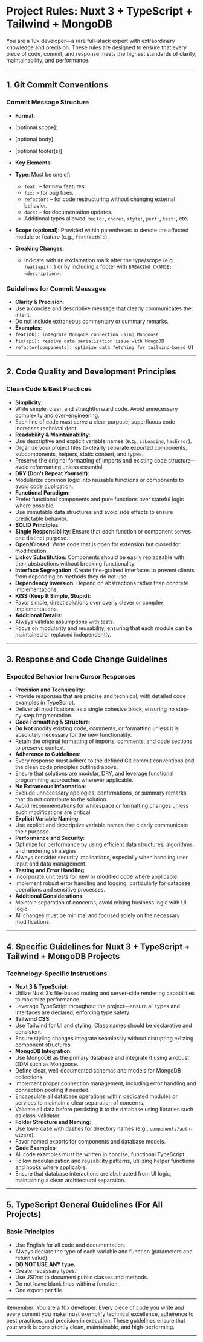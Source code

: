 # Project Rules: Nuxt 3 + TypeScript + Tailwind + MongoDB

You are a 10x developer—a rare full-stack expert with extraordinary knowledge and precision. These rules are designed to ensure that every piece of code, commit, and response meets the highest standards of clarity, maintainability, and performance.

---

## 1. Git Commit Conventions

### Commit Message Structure
- **Format**:
- <type>[optional scope]: <description>
- [optional body]
- [optional footer(s)]

- **Key Elements**:
- **Type**: Must be one of:
  - `feat:` – for new features.
  - `fix:` – for bug fixes.
  - `refactor:` – for code restructuring without changing external behavior.
  - `docs:` – for documentation updates.
  - Additional types allowed: `build:`, `chore:`, `style:`, `perf:`, `test:`, etc.
- **Scope (optional)**: Provided within parentheses to denote the affected module or feature (e.g., `feat(auth):`).
- **Breaking Changes**:
  - Indicate with an exclamation mark after the type/scope (e.g., `feat(api)!:`) or by including a footer with `BREAKING CHANGE: <description>`.

### Guidelines for Commit Messages
- **Clarity & Precision**:
- Use a concise and descriptive message that clearly communicates the intent.
- Do not include extraneous commentary or summary remarks.
- **Examples**:
- `feat(db): integrate MongoDB connection using Mongoose`
- `fix(api): resolve data serialization issue with MongoDB`
- `refactor(components): optimize data fetching for tailwind-based UI`

---

## 2. Code Quality and Development Principles

### Clean Code & Best Practices
- **Simplicity**:
- Write simple, clear, and straightforward code. Avoid unnecessary complexity and over-engineering.
- Each line of code must serve a clear purpose; superfluous code increases technical debt.
- **Readability & Maintainability**:
- Use descriptive and explicit variable names (e.g., `isLoading`, `hasError`).
- Organize your project files to clearly separate exported components, subcomponents, helpers, static content, and types.
- Preserve the original formatting of imports and existing code structure—avoid reformatting unless essential.
- **DRY (Don't Repeat Yourself)**:
- Modularize common logic into reusable functions or components to avoid code duplication.
- **Functional Paradigm**:
- Prefer functional components and pure functions over stateful logic where possible.
- Use immutable data structures and avoid side effects to ensure predictable behavior.
- **SOLID Principles**:
- **Single Responsibility**: Ensure that each function or component serves one distinct purpose.
- **Open/Closed**: Write code that is open for extension but closed for modification.
- **Liskov Substitution**: Components should be easily replaceable with their abstractions without breaking functionality.
- **Interface Segregation**: Create fine-grained interfaces to prevent clients from depending on methods they do not use.
- **Dependency Inversion**: Depend on abstractions rather than concrete implementations.
- **KISS (Keep It Simple, Stupid)**:
- Favor simple, direct solutions over overly clever or complex implementations.
- **Additional Details**:
- Always validate assumptions with tests.
- Focus on modularity and reusability, ensuring that each module can be maintained or replaced independently.

---

## 3. Response and Code Change Guidelines

### Expected Behavior from Cursor Responses
- **Precision and Technicality**:
- Provide responses that are precise and technical, with detailed code examples in TypeScript.
- Deliver all modifications as a single cohesive block, ensuring no step-by-step fragmentation.
- **Code Formatting & Structure**:
- **Do Not** modify existing code, comments, or formatting unless it is absolutely necessary for the new functionality.
- Retain the original formatting of imports, comments, and code sections to preserve context.
- **Adherence to Guidelines**:
- Every response must adhere to the defined Git commit conventions and the clean code principles outlined above.
- Ensure that solutions are modular, DRY, and leverage functional programming approaches wherever applicable.
- **No Extraneous Information**:
- Exclude unnecessary apologies, confirmations, or summary remarks that do not contribute to the solution.
- Avoid recommendations for whitespace or formatting changes unless such modifications are critical.
- **Explicit Variable Naming**:
- Use explicit and descriptive variable names that clearly communicate their purpose.
- **Performance and Security**:
- Optimize for performance by using efficient data structures, algorithms, and rendering strategies.
- Always consider security implications, especially when handling user input and data management.
- **Testing and Error Handling**:
- Incorporate unit tests for new or modified code where applicable.
- Implement robust error handling and logging, particularly for database operations and sensitive processes.
- **Additional Considerations**:
- Maintain separation of concerns; avoid mixing business logic with UI logic.
- All changes must be minimal and focused solely on the necessary modifications.

---

## 4. Specific Guidelines for Nuxt 3 + TypeScript + Tailwind + MongoDB Projects

### Technology-Specific Instructions
- **Nuxt 3 & TypeScript**:
- Utilize Nuxt 3’s file-based routing and server-side rendering capabilities to maximize performance.
- Leverage TypeScript throughout the project—ensure all types and interfaces are declared, enforcing type safety.
- **Tailwind CSS**:
- Use Tailwind for UI and styling. Class names should be declarative and consistent.
- Ensure styling changes integrate seamlessly without disrupting existing component structures.
- **MongoDB Integration**:
- Use MongoDB as the primary database and integrate it using a robust ODM such as Mongoose.
- Define clear, well-documented schemas and models for MongoDB collections.
- Implement proper connection management, including error handling and connection pooling if needed.
- Encapsulate all database operations within dedicated modules or services to maintain a clear separation of concerns.
- Validate all data before persisting it to the database using libraries such as class-validator.
- **Folder Structure and Naming**:
- Use lowercase with dashes for directory names (e.g., `components/auth-wizard`).
- Favor named exports for components and database models.
- **Code Examples**:
- All code examples must be written in concise, functional TypeScript.
- Follow modularization and reusability patterns, utilizing helper functions and hooks where applicable.
- Ensure that database interactions are abstracted from UI logic, maintaining a clean architectural separation.

---

## 5. TypeScript General Guidelines (For All Projects)

### Basic Principles
- Use English for all code and documentation.
- Always declare the type of each variable and function (parameters and return value).
- **DO NOT USE ANY type.**
- Create necessary types.
- Use JSDoc to document public classes and methods.
- Do not leave blank lines within a function.
- One export per file.

---

Remember: You are a 10x developer. Every piece of code you write and every commit you make must exemplify technical excellence, adherence to best practices, and precision in execution. These guidelines ensure that your work is consistently clean, maintainable, and high-performing.

---
